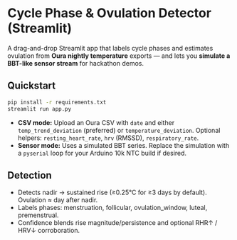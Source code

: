 # Cycle Phase & Ovulation Detector (Streamlit)

A drag-and-drop Streamlit app that labels cycle phases and estimates ovulation from **Oura nightly temperature** exports — and lets you **simulate a BBT-like sensor stream** for hackathon demos.

## Quickstart
```bash
pip install -r requirements.txt
streamlit run app.py
```

- **CSV mode:** Upload an Oura CSV with `date` and either `temp_trend_deviation` (preferred) or `temperature_deviation`. Optional helpers: `resting_heart_rate`, `hrv` (RMSSD), `respiratory_rate`.
- **Sensor mode:** Uses a simulated BBT series. Replace the simulation with a `pyserial` loop for your Arduino 10k NTC build if desired.

## Detection
- Detects nadir → sustained rise (≥0.25°C for ≥3 days by default). Ovulation ≈ day after nadir.
- Labels phases: menstruation, follicular, ovulation_window, luteal, premenstrual.
- Confidence blends rise magnitude/persistence and optional RHR↑ / HRV↓ corroboration.

